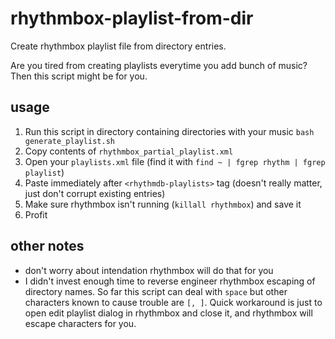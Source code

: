 # rhythmbox-playlist-from-dir
Create rhythmbox playlist file from directory entries.

Are you tired from creating playlists everytime you add bunch of music? Then this script might be for you.

## usage
1. Run this script in directory containing directories with your music `bash generate_playlist.sh`
1. Copy contents of `rhythmbox_partial_playlist.xml`
1. Open your `playlists.xml` file  (find it with `find ~ | fgrep rhythm | fgrep playlist`)
1. Paste immediately after `<rhythmdb-playlists>` tag (doesn't really matter, just don't corrupt existing entries)
1. Make sure rhythmbox isn't running (`killall rhythmbox`) and save it
1. Profit

## other notes
+ don't worry about intendation rhythmbox will do that for you
+ I didn't invest enough time to reverse engineer rhythmbox escaping of directory names. So far this script can deal with `space` but other characters known to cause trouble are `[, ]`. Quick workaround is just to open edit playlist dialog in rhythmbox and close it, and rhythmbox will escape characters for you.

